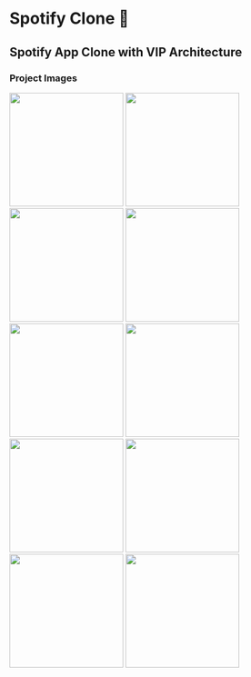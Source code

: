 # Spotify Clone :metal:
## Spotify App Clone with VIP Architecture


### Project Images

<img src="https://user-images.githubusercontent.com/34096743/130124889-044a16bd-9e96-4791-8eaf-9ee1e3eefc7a.png" width="200"> <img src="https://user-images.githubusercontent.com/34096743/129794229-c6e08199-dda9-4389-b16c-bc078425b1ff.png" width="200"> <img src="https://user-images.githubusercontent.com/34096743/129794627-271a2a1e-4662-4291-8bc5-f69b08340125.png" width="200">
<img src="https://user-images.githubusercontent.com/34096743/129794777-8142253b-f1f1-4572-b085-b95a2458e2eb.png" width="200"> <img src="https://user-images.githubusercontent.com/34096743/129794929-4d870821-121d-42cd-b6a1-5c3e6b8ab4c2.png" width="200"> <img src="https://user-images.githubusercontent.com/34096743/130124130-0c72b279-5f0b-4466-a705-26b6f95d13c3.png" width="200"> <img src="https://user-images.githubusercontent.com/34096743/130124246-84a4d111-0c9a-4d10-91fb-d3b22fe23798.png" width="200">  <img src="https://user-images.githubusercontent.com/34096743/130124338-255f318b-1112-45ec-9bbd-141fbdfc4b7c.png" width="200"> <img src="https://user-images.githubusercontent.com/34096743/130124542-facb36fb-a1e6-4f8e-b3da-677e995137f1.png" width="200"> <img src="https://user-images.githubusercontent.com/34096743/130124666-d1671883-81d3-49a3-bc73-f88d703e22f5.png" width="200">


